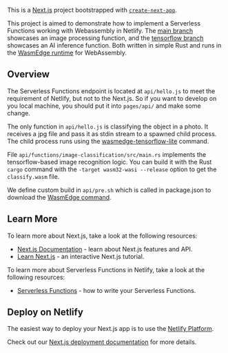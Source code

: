This is a [Next.js](https://nextjs.org/) project bootstrapped with [`create-next-app`](https://github.com/cassidoo/next-netlify-starter).

This project is aimed to demonstrate how to implement a Serverless Functions working with Webassembly in Netlify. The [main branch](https://github.com/second-state/netlify-wasm-runtime/tree/main) showcases an image processing function, and the [tensorflow branch](https://github.com/second-state/netlify-wasm-runtime/tree/tensorflow) showcases an AI inference function. Both written in simple Rust and runs in the [WasmEdge runtime](https://github.com/WasmEdge/WasmEdge) for WebAssembly.

## Overview

The Serverless Functions endpoint is located at `api/hello.js` to meet the requirement of Netlify, but not to the Next.js. So if you want to develop on you local machine, you should put it into `pages/api/` and make some change.

The only function in `api/hello.js` is classifying the object in a photo. It receives a jpg file and pass it as stdin stream to a spawned child process. The child process runs using the [wasmedge-tensorflow-lite](https://github.com/second-state/WasmEdge-tensorflow-tools) command.

File `api/functions/image-classification/src/main.rs` implements the tensorflow-based image recognition logic. You can build it with the Rust `cargo` command with the `-target wasm32-wasi --release` option to get the `classify.wasm` file.

We define custom build in `api/pre.sh` which is called in package.json to download the [WasmEdge command](https://github.com/WasmEdge/WasmEdge/releases/tag/0.8.2-rc.2).


## Learn More

To learn more about Next.js, take a look at the following resources:

- [Next.js Documentation](https://nextjs.org/docs) - learn about Next.js features and API.
- [Learn Next.js](https://nextjs.org/learn) - an interactive Next.js tutorial.

To learn more about Serverless Functions in Netlify, take a look at the following resources:

- [Serverless Functions](https://docs.netlify.com/functions/overview/) - how to write your Serverless Functions.

## Deploy on Netlify

The easiest way to deploy your Next.js app is to use the [Netlify Platform](https://www.netlify.com/with/nextjs/).

Check out our [Next.js deployment documentation](https://nextjs.org/docs/deployment) for more details.
